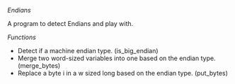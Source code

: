 *Endians*

A program to detect Endians and play with.

*Functions*
* Detect if a machine endian type. (is_big_endian)
* Merge two word-sized variables into one based on the endian type. (merge_bytes)
* Replace a byte i in a w sized long based on the endian type. (put_bytes)
